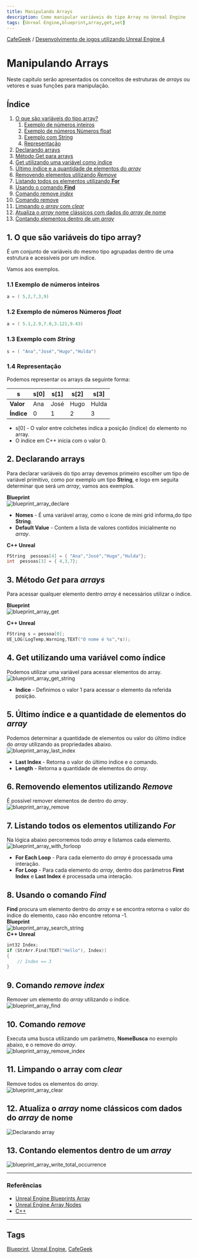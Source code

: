 ```yaml
---
title: Manipulando Arrays
description: Como manipular variáveis do tipo Array no Unreal Engine
tags: [Unreal Engine,blueprint,array,get,set]
---
```


[CafeGeek](http://CafeGeek.eti.br)  / [Desenvolvimento de jogos utilizando Unreal Engine 4](http://cafeGeek.eti.br/ue4_blueprint/index.html)

# Manipulando Arrays
Neste capitulo serão apresentados os conceitos de estruturas de *arrays* ou vetores e suas funções para manipulação.

## Índice
1. [O que são variáveis do tipo array?](#1)
     1. [Exemplo de números inteiros](#1.1)
     1. [Exemplo de números Números float](#1.2)
     1. [Exemplo com String](#1.3)
     1. [Representação](#1.4)
1. [Declarando arrays](#2)
1. [Método Get para arrays](#3)
1. [Get utilizando uma variável como índice](#4)
1. [Último índice e a quantidade de elementos do *array*](#5)
1. [Removendo elementos utilizando *Remove*](#6)
1. [Listando todos os elementos utilizando **For**](#7)
1. [Usando o comando **Find**](#8)
1. [Comando remove *index*](#9)
1. [Comando remove](#10)
1. [Limpando o *array* com *clear*](#11)
1. [Atualiza o *array* nome clássicos com dados do *array* de nome](#12)
1. [Contando elementos dentro de um *array*](#13)

<a name="1"></a>
## 1. O que são variáveis do tipo array?
É um conjunto de variáveis do mesmo tipo agrupadas dentro de uma estrutura e acessíveis por um índice.  

Vamos aos exemplos.

<a name="1.1"></a>
### 1.1 Exemplo de números inteiros  
```cpp
a = ( 5,2,7,3,9)  
```
<a name="1.2"></a>
### 1.2 Exemplo de números Números *float*  
```cpp
a = ( 5.1,2.9,7.0,3.121,9.43)  
```
<a name="1.3"></a>
### 1.3 Exemplo com *String*  
```cpp
s = ( "Ana","José","Hugo","Hulda")
```
<a name="1.4"></a>
### 1.4 Representação
Podemos representar os arrays da seguinte forma:

| s |  s[0] |s[1]   |s[2]    | s[3]  |
|---|---|---|---|---|
|**Valor**|Ana|José|Hugo|Hulda|
|**Índice**|  0 | 1  | 2  | 3  |

- s[0] - O valor entre colchetes indica a posição (índice) do elemento no array.
- O índice em C++ inicia com o valor 0.

<a name="2"></a>
## 2. Declarando arrays
Para declarar variáveis do tipo array devemos primeiro escolher um tipo de variável primitivo, como por exemplo um tipo **String**, e logo em seguita determinar que será um *array*, vamos aos exemplos.

**Blueprint**    
![blueprint_array_declare](imagens/array/blueprint_array_declare.jpg)
- **Nomes** - É uma variável array, como o ícone de mini grid informa,do tipo **String**.
- **Default Value** - Contem a lista de valores contidos inicialmente no *array*.

**C++ Unreal**  
```cpp
FString  pessoas[4] = { "Ana","José","Hugo","Hulda"};
int  pessoas[3] = { 4,3,7};
```

<a name="3"></a>
## 3. Método *Get* para *arrays*
Para acessar qualquer elemento dentro *array* é necessários utilizar o índice.  

**Blueprint**  
![blueprint_array_get](imagens/array/blueprint_array_get.jpg)

**C++ Unreal**  
```cpp
FString s = pessoa[0];
UE_LOG(LogTemp,Warning,TEXT("O nome é %s",*s));
```

<a name="4"></a>
## 4. Get utilizando uma variável como índice
Podemos utilizar uma variável para acessar elementos do array.
![blueprint_array_get_string](imagens/array/blueprint_array_get_string.jpg)
- **Indice** - Definimos o valor 1 para acessar o elemento da referida posição.

<a name="5"></a>
## 5. Último índice e a quantidade de elementos do *array*
Podemos determinar a quantidade de elementos ou valor do último índice do *array* utilizando as propriedades abaixo.    
![blueprint_array_last_index](imagens/array/blueprint_array_last_index.jpg)

- **Last Index** - Retorna o valor do último índice e o comando.
- **Length** - Retorna a quantidade de elementos do *array*.

<a name="6"></a>
## 6. Removendo elementos utilizando *Remove*
É possível remover elementos de dentro do *array*.    
![blueprint_array_remove](imagens/array/blueprint_array_remove.jpg)

<a name="7"></a>
## 7. Listando todos os elementos utilizando *For*
Na lógica abaixo percorremos todo *array* e listamos cada elemento.   
![blueprint_array_with_forloop](imagens/array/blueprint_array_with_forloop.jpg)
- **For Each Loop** - Para cada elemento do *array* é processada uma interação.
- **For Loop** - Para cada elemento do *array*, dentro dos parâmetros **First Index** e **Last Index** é processada uma interação.

<a name="8"></a>
## 8. Usando o comando *Find*
**Find** procura um elemento dentro do *array* e se encontra retorna o valor do índice do elemento, caso não encontre retorna -1.   
**Blueprint**      
![blueprint_array_search_string](imagens/array/blueprint_array_search_string.jpg)    
**C++ Unreal**
```cpp
int32 Index;
if (StrArr.Find(TEXT("Hello"), Index))
{
    // Index == 3
}
```
<a name="9"></a>
## 9. Comando *remove index*
Remover um elemento do *array* utilizando o índice.      
![blueprint_array_find](imagens/array/blueprint_array_find.jpg)

<a name="10"></a>
## 10. Comando *remove*
Executa uma busca utilizando um parâmetro, **NomeBusca** no exemplo abaixo, e o remove do *array*.    
![blueprint_array_remove_index](imagens/array/blueprint_array_remove_index.jpg)

<a name="11"></a>
## 11. Limpando o array com *clear*
Remove todos os elementos do *array*.   
![blueprint_array_clear](imagens/array/blueprint_array_clear.jpg)

<a name="12"></a>
## 12. Atualiza o *array* **nome clássicos** com dados do *array* de **nome**
![Declarando array](imagens/array/blueprint_array_fill_string.jpg)

<a name="13"></a>
## 13. Contando elementos dentro de um *array*
![blueprint_array_write_total_occurrence](imagens/array/blueprint_array_write_total_occurrence.jpg)

***
### Referências
- [Unreal Engine Blueprints Array](https://docs.unrealengine.com/en-US/Engine/Blueprints/UserGuide/Arrays/index.html)   
- [Unreal Engine Array Nodes](https://docs.unrealengine.com/en-US/Engine/Blueprints/UserGuide/Arrays/ArrayNodes/index.html)    
- [C++](https://www.codegrepper.com/code-examples/cpp/ue4+c%2B%2B+array)

***
## Tags
[Blueprint](https://myerco.github.io/CafeGeek/ue4_blueprint/blueprint.html), [Unreal Engine](https://myerco.github.io/CafeGeek/ue4_blueprint/index.html), [CafeGeek](https://myerco.github.io/CafeGeek/)
